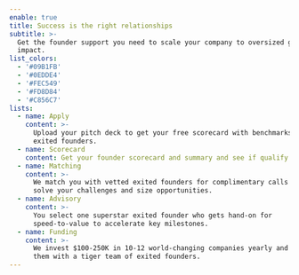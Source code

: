 ```yaml
---
enable: true
title: Success is the right relationships
subtitle: >-
  Get the founder support you need to scale your company to oversized growth and
  impact.
list_colors:
  - '#09B1FB'
  - '#0EDDE4'
  - '#FEC549'
  - '#FD8D84'
  - '#C856C7'
lists:
  - name: Apply
    content: >-
      Upload your pitch deck to get your free scorecard with benchmarks from
      exited founders.
  - name: Scorecard
    content: Get your founder scorecard and summary and see if qualify for Supernova.
  - name: Matching
    content: >-
      We match you with vetted exited founders for complimentary calls who can
      solve your challenges and size opportunities. 
  - name: Advisory
    content: >-
      You select one superstar exited founder who gets hand-on for
      speed-to-value to accelerate key milestones.
  - name: Funding
    content: >-
      We invest $100-250K in 10-12 world-changing companies yearly and provide
      them with a tiger team of exited founders.
---
```


